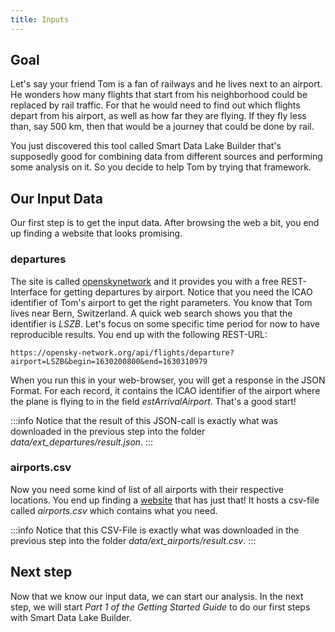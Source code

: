 ```yaml
---
title: Inputs
---
```


## Goal

Let's say your friend Tom is a fan of railways and he lives next to an airport.
He wonders how many flights that start from his neighborhood could be replaced by rail traffic.
For that he would need to find out which flights depart from his airport, as well as how far they are flying.
If they fly less than, say 500 km, then that would be a journey that could be done by rail.

You just discovered this tool called Smart Data Lake Builder that's supposedly good for combining data from different sources and performing some analysis on it.
So you decide to help Tom by trying that framework.


## Our Input Data
Our first step is to get the input data.
After browsing the web a bit, you end up finding a website that looks promising.

### departures

The site is called [openskynetwork](https://openskynetwork.github.io/opensky-api/rest.html#id17) 
and it provides you with a free REST-Interface for getting departures by airport.
Notice that you need the ICAO identifier of Tom's airport to get the right parameters.
You know that Tom lives near Bern, Switzerland. A quick web search shows you that the identifier is
*LSZB*. Let's focus on some specific time period for now to have reproducible results.
You end up with the following REST-URL:

    https://opensky-network.org/api/flights/departure?airport=LSZB&begin=1630200800&end=1630310979

When you run this in your web-browser, you will get a response in the JSON Format.
For each record, it contains the ICAO identifier of the airport where the plane is flying to in the field
*estArrivalAirport*. That's a good start! 

:::info
Notice that the result of this JSON-call is exactly what was downloaded in the previous step into 
the folder *data/ext_departures/result.json*.
:::

### airports.csv
Now you need some kind of list of all airports with their respective locations.
You end up finding a [website](https://ourairports.com/data/) that has just that!
It hosts a csv-file called *airports.csv* which contains what you need.

:::info
Notice that this CSV-File is exactly what was downloaded in the previous step into
the folder *data/ext_airports/result.csv*.
:::

## Next step

Now that we know our input data, we can start our analysis.
In the next step, we will start *Part 1 of the Getting Started Guide* 
to do our first steps with Smart Data Lake Builder.


